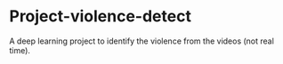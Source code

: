 # Project-violence-detect

A deep learning project to identify the violence from the videos (not real time).
